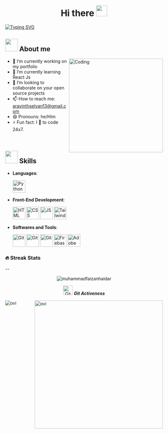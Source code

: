 <h1 align="center">Hi there <img src="https://media.giphy.com/media/hvRJCLFzcasrR4ia7z/giphy.gif" width="35"></h1>

[![Typing SVG](https://readme-typing-svg.demolab.com?font=Fira+Code&pause=1000&color=0BE608&width=435&lines=Hey!+it's+Aravinth;I'm+a+frontEnd+developer)](https://git.io/typing-svg)
## <picture><img src = "https://github.com/7oSkaaa/7oSkaaa/blob/main/Images/about_me.gif?raw=true" width =40px></picture> **About me**


<picture> <img align="right" alt="Coding" width="300" src="https://i.pinimg.com/originals/81/17/8b/81178b47a8598f0c81c4799f2cdd4057.gif" width = 400px></picture>
 - 🔭 I’m currently working on my portfolio
- 🌱 I’m currently learning React Js
- 👯 I’m looking to collaborate on your open source projects
- 📫 How to reach me: aravinthselvan13@gmail.com
- 😄 Pronouns: he/Him
- ⚡ Fun fact:  I 💖 to code 24x7.

<br>




## <img src = "https://media2.giphy.com/media/QssGEmpkyEOhBCb7e1/giphy.gif?cid=ecf05e47a0n3gi1bfqntqmob8g9aid1oyj2wr3ds3mg700bl&rid=giphy.gif" width = 40px> <b> Skills</b>

<p align="center">

- **Languages**:
    
     <img src = 'https://github.com/MarikIshtar007/MarikIshtar007/blob/master/images/python2.png' width="40" height='40' alt="Python"/>
  
- **Front-End Development**:

   <img src="https://user-images.githubusercontent.com/64439609/212556407-f122dc0e-901c-4df7-960f-29a3b52c5349.png" width="40" height="40" alt="HTML" />
   <img src="https://user-images.githubusercontent.com/64439609/212556203-47a51702-fec1-4275-bafb-6afdea15b092.png" width="40" height="40" alt="CSS" />
   <img src="https://user-images.githubusercontent.com/64439609/212556085-e6f8391a-6f25-43d5-8bfe-818167047cfb.png" width="40" height="40" alt="JS"/>
   <img src="https://profilinator.rishav.dev/skills-assets/tailwindcss.svg" alt="Tailwind CSS" height="40" alt="TailwindCss"/>


- **Softwares and Tools**:

    <img src="https://user-images.githubusercontent.com/64439609/212556685-de9a7c04-31b0-43b6-af39-7c82ac13b321.png" width="40" height="40" alt="Git"/>
    <img src="https://user-images.githubusercontent.com/64439609/212556741-81407849-82c8-4926-854f-820e8a644375.png" width="40" height="40" alt="Git"/>
    <img src="https://user-images.githubusercontent.com/64439609/212556802-77a65ec1-aa71-4272-b603-1a57d1914678.png" width="40" height="40" alt="Git"/>
    <img src="https://profilinator.rishav.dev/skills-assets/firebase.png" alt="Firebase" width="40" height="40" />
  <img src="https://profilinator.rishav.dev/skills-assets/adobexd.png" alt="Adobe XD" width="40" height="40" /> 



 

</p>

### 🔥 <b>Streak Stats</b>
--
<p align="center"><img src="https://github-readme-streak-stats.herokuapp.com/?user=aravinth-dev&theme=algolia" alt="muhammadfaizanhaidar"  /></p>

<p align="center">
 <img src="https://media.giphy.com/media/W5eoZHPpUx9sapR0eu/giphy.gif" width="30px" alt="Git"/>&nbsp;<i><b>Git Activeness</b></i></p>
 

<p><img align="left" src="https://github-readme-stats.vercel.app/api/top-langs/?username=aravinth-dev&count_private=true&theme=radical" alt="ovi" /></p>
<p>&nbsp;<img align="right" src="https://github-readme-stats.vercel.app/api?username=aravinth-dev&show_icons=true&locale=en&theme=chartreuse-dark" alt="ovi" width="410" /></p>




